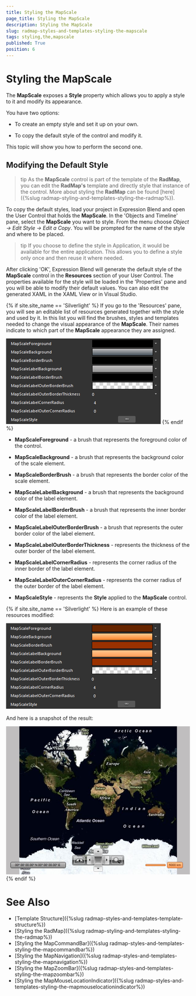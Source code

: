 ```yaml
---
title: Styling the MapScale
page_title: Styling the MapScale
description: Styling the MapScale
slug: radmap-styles-and-templates-styling-the-mapscale
tags: styling,the,mapscale
published: True
position: 6
---
```


# Styling the MapScale

The __MapScale__ exposes a __Style__ property which allows you to apply a style to it and modify its appearance.

You have two options:

* To create an empty style and set it up on your own. 

* To copy the default style of the control and modify it.

This topic will show you how to perform the second one.

## Modifying the Default Style

>tip As the __MapScale__ control is part of the template of the __RadMap__, you can edit the __RadMap's__ template and directly style that instance of the control. More about styling the __RadMap__ can be found [here]({%slug radmap-styling-and-templates-styling-the-radmap%}).

To copy the default styles, load your project in Expression Blend and open the User Control that holds the __MapScale__. In the 'Objects and Timeline' pane, select the __MapScale__ you want to style. From the menu choose *Object -> Edit Style -> Edit a Copy*. You will be prompted for the name of the style and where to be placed.

>tip If you choose to define the style in Application, it would be available for the entire application. This allows you to define a style only once and then reuse it where needed.

After clicking 'OK', Expression Blend will generate the default style of the __MapScale__ control in the __Resources__ section of your User Control. The properties available for the style will be loaded in the 'Properties' pane and you will be able to modify their default values. You can also edit the generated XAML in the XAML View or in Visual Studio.

{% if site.site_name == 'Silverlight' %}
If you go to the 'Resources' pane, you will see an editable list of resources generated together with the style and used by it. In this list you will find the brushes, styles and templates needed to change the visual appearance of the __MapScale__. Their names indicate to which part of the __MapScale__ appearance they are assigned.

![](images/RadMap_StylesAndTemplates_StylingMapScale_01.png)
{% endif %}

* __MapScaleForeground__ - a brush that represents the foreground color of the control.

* __MapScaleBackground__ - a brush that represents the background color of the scale element.

* __MapScaleBorderBrush__ - a brush that represents the border color of the scale element.

* __MapScaleLabelBackground__ - a brush that represents the background color of the label element.

* __MapScaleLabelBorderBrush__ - a brush that represents the inner border color of the label element.

* __MapScaleLabelOuterBorderBrush__ - a brush that represents the outer border color of the label element.

* __MapScaleLabelOuterBorderThickness__ - represents the thickness of the outer border of the label element.

* __MapScaleLabelCornerRadius__ - represents the corner radius of the inner border of the label element.

* __MapScaleLabelOuterCornerRadius__ - represents the corner radius of the outer border of the label element.

* __MapScaleStyle__ - represents the __Style__ applied to the __MapScale__ control.

{% if site.site_name == 'Silverlight' %}
Here is an example of these resources modified:

![](images/RadMap_StylesAndTemplates_StylingMapScale_02.png)

And here is a snapshot of the result:

![](images/RadMap_StylesAndTemplates_StylingMapScale_03.png)
{% endif %}

# See Also
 * [Template Structure]({%slug radmap-styles-and-templates-template-structure%})
 * [Styling the RadMap]({%slug radmap-styling-and-templates-styling-the-radmap%})
 * [Styling the MapCommandBar]({%slug radmap-styles-and-templates-styling-the-mapcommandbar%})
 * [Styling the MapNavigation]({%slug radmap-styles-and-templates-styling-the-mapnavigation%})
 * [Styling the MapZoomBar]({%slug radmap-styles-and-templates-styling-the-mapzoombar%})
 * [Styling the MapMouseLocationIndicator]({%slug radmap-styles-and-templates-styling-the-mapmouselocationindicator%})